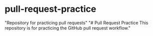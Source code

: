 # pull-request-practice
"Repository for practicing pull requests"
"# Pull Request Practice
This repository is for practicing the GitHub pull request workflow."
